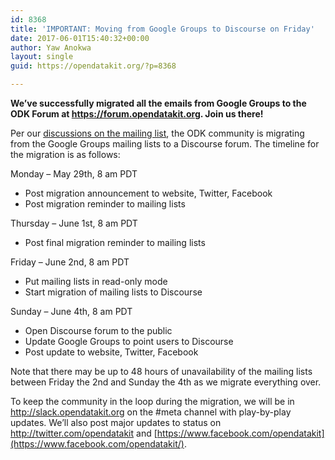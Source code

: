 ```yaml
---
id: 8368
title: 'IMPORTANT: Moving from Google Groups to Discourse on Friday'
date: 2017-06-01T15:40:32+00:00
author: Yaw Anokwa
layout: single
guid: https://opendatakit.org/?p=8368

---
```

**We&#8217;ve successfully migrated all the emails from Google Groups to the ODK Forum at <https://forum.opendatakit.org>. Join us there!** 

Per our [discussions on the mailing list](https://groups.google.com/d/msg/opendatakit/gG6D4Gfwh44/J2cVpAaoCAAJ), the ODK community is migrating from the Google Groups mailing lists to a Discourse forum. The timeline for the migration is as follows:

Monday – May 29th, 8 am PDT

  * Post migration announcement to website, Twitter, Facebook
  * Post migration reminder to mailing lists

Thursday – June 1st, 8 am PDT

  * Post final migration reminder to mailing lists

Friday – June 2nd, 8 am PDT

  * Put mailing lists in read-only mode
  * Start migration of mailing lists to Discourse

Sunday – June 4th, 8 am PDT

  * Open Discourse forum to the public
  * Update Google Groups to point users to Discourse
  * Post update to website, Twitter, Facebook

Note that there may be up to 48 hours of unavailability of the mailing lists between Friday the 2nd and Sunday the 4th as we migrate everything over.

To keep the community in the loop during the migration, we will be in <http://slack.opendatakit.org> on the #meta channel with play-by-play updates. We&#8217;ll also post major updates to status on <http://twitter.com/opendatakit> and [https://www.facebook.com/opendatakit](https://www.facebook.com/opendatakit/).
